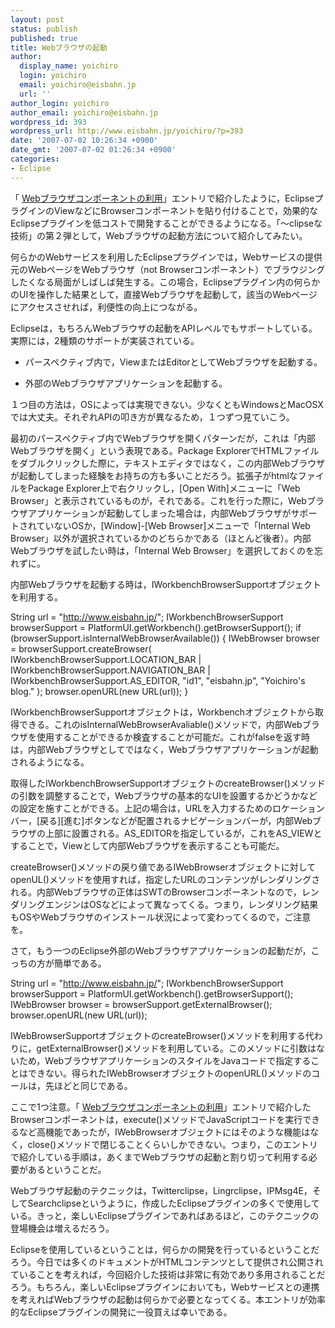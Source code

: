 ```yaml
---
layout: post
status: publish
published: true
title: Webブラウザの起動
author:
  display_name: yoichiro
  login: yoichiro
  email: yoichiro@eisbahn.jp
  url: ''
author_login: yoichiro
author_email: yoichiro@eisbahn.jp
wordpress_id: 393
wordpress_url: http://www.eisbahn.jp/yoichiro/?p=393
date: '2007-07-02 10:26:34 +0900'
date_gmt: '2007-07-02 01:26:34 +0900'
categories:
- Eclipse
---
```


「
[Webブラウザコンポーネントの利用](http://www.eisbahn.jp/yoichiro/2007/06/web_1.html)」エントリで紹介したように，EclipseプラグインのViewなどにBrowserコンポーネントを貼り付けることで，効果的なEclipseプラグインを低コストで開発することができるようになる。「〜clipseな技術」の第２弾として，Webブラウザの起動方法について紹介してみたい。

何らかのWebサービスを利用したEclipseプラグインでは，Webサービスの提供元のWebページをWebブラウザ（not Browserコンポーネント）でブラウジングしたくなる局面がしばしば発生する。この場合，Eclipseプラグイン内の何らかのUIを操作した結果として，直接Webブラウザを起動して，該当のWebページにアクセスさせれば，利便性の向上につながる。

Eclipseは，もちろんWebブラウザの起動をAPIレベルでもサポートしている。実際には，2種類のサポートが実装されている。

* パースペクティブ内で，ViewまたはEditorとしてWebブラウザを起動する。

* 外部のWebブラウザアプリケーションを起動する。

１つ目の方法は，OSによっては実現できない。少なくともWindowsとMacOSXでは大丈夫。それぞれAPIの叩き方が異なるため，１つずつ見ていこう。

最初のパースペクティブ内でWebブラウザを開くパターンだが，これは「内部Webブラウザを開く」という表現である。Package ExplorerでHTMLファイルをダブルクリックした際に，テキストエディタではなく，この内部Webブラウザが起動してしまった経験をお持ちの方も多いことだろう。拡張子がhtmlなファイルをPackage Explorer上で右クリックし，[Open With]メニューに「Web Browser」と表示されているものが，それである。これを行った際に，Webブラウザアプリケーションが起動してしまった場合は，内部WebブラウザがサポートされていないOSか，[Window]-[Web Browser]メニューで「Internal Web Browser」以外が選択されているかのどちらかである（ほとんど後者）。内部Webブラウザを試したい時は，「Internal Web Browser」を選択しておくのを忘れずに。

内部Webブラウザを起動する時は，IWorkbenchBrowserSupportオブジェクトを利用する。

String url = "http://www.eisbahn.jp/";
IWorkbenchBrowserSupport browserSupport = PlatformUI.getWorkbench().getBrowserSupport();
if (browserSupport.isInternalWebBrowserAvailable()) {
IWebBrowser browser = browserSupport.createBrowser(
IWorkbenchBrowserSupport.LOCATION_BAR
| IWorkbenchBrowserSupport.NAVIGATION_BAR
| IWorkbenchBrowserSupport.AS_EDITOR,
"id1",
"eisbahn.jp",
"Yoichiro's blog."
);
browser.openURL(new URL(url));
}

IWorkbenchBrowserSupportオブジェクトは，Workbenchオブジェクトから取得できる。これのisInternalWebBrowserAvaliable()メソッドで，内部Webブラウザを使用することができるか検査することが可能だ。これがfalseを返す時は，内部Webブラウザとしてではなく，Webブラウザアプリケーションが起動されるようになる。

取得したIWorkbenchBrowserSupportオブジェクトのcreateBrowser()メソッドの引数を調整することで，Webブラウザの基本的なUIを設置するかどうかなどの設定を施すことができる。上記の場合は，URLを入力するためのロケーションバー，[戻る][進む]ボタンなどが配置されるナビゲーションバーが，内部Webブラウザの上部に設置される。AS_EDITORを指定しているが，これをAS_VIEWとすることで，Viewとして内部Webブラウザを表示することも可能だ。

createBrowser()メソッドの戻り値であるIWebBrowserオブジェクトに対してopenUL()メソッドを使用すれば，指定したURLのコンテンツがレンダリングされる。内部Webブラウザの正体はSWTのBrowserコンポーネントなので，レンダリングエンジンはOSなどによって異なってくる。つまり，レンダリング結果もOSやWebブラウザのインストール状況によって変わってくるので，ご注意を。

さて，もう一つのEclipse外部のWebブラウザアプリケーションの起動だが，こっちの方が簡単である。

String url = "http://www.eisbahn.jp/";
IWorkbenchBrowserSupport browserSupport = PlatformUI.getWorkbench().getBrowserSupport();
IWebBrowser browser = browserSupport.getExternalBrowser();
browser.openURL(new URL(url));

IWebBrowserSupportオブジェクトのcreateBrowser()メソッドを利用する代わりに，getExternalBrowser()メソッドを利用している。このメソッドに引数はないため，WebブラウザアプリケーションのスタイルをJavaコードで指定することはできない。得られたIWebBrowserオブジェクトのopenURL()メソッドのコールは，先ほどと同じである。

ここで1つ注意。「
[Webブラウザコンポーネントの利用](http://www.eisbahn.jp/yoichiro/2007/06/web_1.html)」エントリで紹介したBrowserコンポーネントは，execute()メソッドでJavaScriptコードを実行できるなど高機能であったが，IWebBrowserオブジェクトにはそのような機能はなく，close()メソッドで閉じることくらいしかできない。つまり，このエントリで紹介している手順は，あくまでWebブラウザの起動と割り切って利用する必要があるということだ。

Webブラウザ起動のテクニックは，Twitterclipse，Lingrclipse，IPMsg4E，そしてSearchclipseというように，作成したEclipseプラグインの多くで使用している。きっと，楽しいEclipseプラグインであればあるほど，このテクニックの登場機会は増えるだろう。

Eclipseを使用しているということは，何らかの開発を行っているということだろう。今日では多くのドキュメントがHTMLコンテンツとして提供され公開されていることを考えれば，今回紹介した技術は非常に有効であり多用されることだろう。もちろん，楽しいEclipseプラグインにおいても，Webサービスとの連携を考えればWebブラウザの起動は何らかで必要となってくる。本エントリが効率的なEclipseプラグインの開発に一役買えば幸いである。
